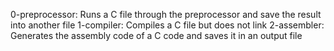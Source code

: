 0-preprocessor: Runs a C file through the preprocessor and save the result into another file
1-compiler: Compiles a C file but does not link
2-assembler: Generates the assembly code of a C code and saves it in an output file
